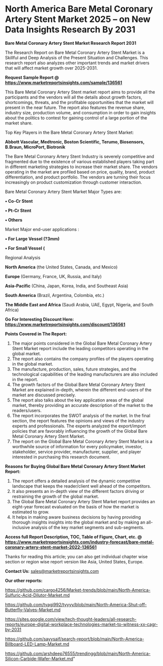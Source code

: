 # North America Bare Metal Coronary Artery Stent Market 2025 – on New Data Insights Research By 2031

<strong>Bare Metal Coronary Artery Stent Market Research Report 2031</strong>

The Research Report on Bare Metal Coronary Artery Stent Market is a Skillful and Deep Analysis of the Present Situation and Challenges. This research report also analyzes other important trends and market drivers that will affect market growth over 2025-2031.

<strong>Request Sample Report @ <a href=https://www.marketreportsinsights.com/sample/136561>https://www.marketreportsinsights.com/sample/136561</a></strong>

This Bare Metal Coronary Artery Stent market report aims to provide all the participants and the vendors will all the details about growth factors, shortcomings, threats, and the profitable opportunities that the market will present in the near future. The report also features the revenue share, industry size, production volume, and consumption in order to gain insights about the politics to contest for gaining control of a large portion of the market share.

Top Key Players in the Bare Metal Coronary Artery Stent Market:

<strong>Abbott Vascular, Medtronic, Boston Scientific, Terumo, Biosensors, B.Braun, MicroPort, Biotronik</strong>

The Bare Metal Coronary Artery Stent Industry is severely competitive and fragmented due to the existence of various established players taking part in different marketing strategies to increase their market share. The vendors operating in the market are profiled based on price, quality, brand, product differentiation, and product portfolio. The vendors are turning their focus increasingly on product customization through customer interaction.

Bare Metal Coronary Artery Stent Market Major Types are:

<strong>• Co-Cr Stent

• Pt-Cr Stent

• Others</strong>

Market Major end-user applications :

<strong>• For Large Vessel (?3mm)

• For Small Vessel (</strong>

Regional Analysis

</u><strong><b>North America</b></strong> (the United States, Canada, and Mexico)

<strong><b>Europe </b></strong>(Germany, France, UK, Russia, and Italy)

<strong><b>Asia-Pacific</b></strong> (China, Japan, Korea, India, and Southeast Asia)

<strong><b>South America</b></strong> (Brazil, Argentina, Colombia, etc.)

<strong><b>The Middle East and Africa</b></strong> (Saudi Arabia, UAE, Egypt, Nigeria, and South Africa)

<strong>Go For Interesting Discount Here: <a href=https://www.marketreportsinsights.com/discount/136561>https://www.marketreportsinsights.com/discount/136561</a></strong>

<strong>Points Covered in The Report:</strong>
<ol>
  <li>The major points considered in the Global Bare Metal Coronary Artery Stent Market report include the leading competitors operating in the global market.</li>
  <li>The report also contains the company profiles of the players operating in the global market.</li>
  <li>The manufacture, production, sales, future strategies, and the technological capabilities of the leading manufacturers are also included in the report.</li>
  <li>The growth factors of the Global Bare Metal Coronary Artery Stent Market are explained in-depth, wherein the different end-users of the market are discussed precisely.</li>
  <li>The report also talks about the key application areas of the global market, thereby providing an accurate description of the market to the readers/users.</li>
  <li>The report incorporates the SWOT analysis of the market. In the final section, the report features the opinions and views of the industry experts and professionals. The experts analyzed the export/import policies that are favorably influencing the growth of the Global Bare Metal Coronary Artery Stent Market.</li>
  <li>The report on the Global Bare Metal Coronary Artery Stent Market is a worthwhile source of information for every policymaker, investor, stakeholder, service provider, manufacturer, supplier, and player interested in purchasing this research document.</li>
</ol>
<strong>Reasons for Buying Global Bare Metal Coronary Artery Stent Market Report:</strong>

<ol>
  <li>The report offers a detailed analysis of the dynamic competitive landscape that keeps the reader/client well ahead of the competitors.</li>
  <li>It also presents an in-depth view of the different factors driving or restraining the growth of the global market.</li>
  <li>The Global Bare Metal Coronary Artery Stent Market report provides an eight-year forecast evaluated on the basis of how the market is estimated to grow.</li>
  <li>It helps in making aware business decisions by having providing thorough insights insights into the global market and by making an all-inclusive analysis of the key market segments and sub-segments.</li>
</ol>
<strong>Access full Report Description, TOC, Table of Figure, Chart, etc. @ <a href=https://www.marketreportsinsights.com/industry-forecast/bare-metal-coronary-artery-stent-market-2022-136561>https://www.marketreportsinsights.com/industry-forecast/bare-metal-coronary-artery-stent-market-2022-136561</a></strong>


Thanks for reading this article; you can also get individual chapter wise section or region wise report version like Asia, United States, Europe.

<strong>Contact Us:</strong>
sales@marketreportsinsights.com

<strong>Our other reports:</strong>

<a href=https://github.com/cargo4256/Market-trends/blob/main/North-America-Sulfuric-Acid-Dilutor-Market.md>https://github.com/cargo4256/Market-trends/blob/main/North-America-Sulfuric-Acid-Dilutor-Market.md</a>

<a href=https://github.com/tyagi992/tyyyy/blob/main/North-America-Shut-off-Butterfly-Valves-Market.md>https://github.com/tyagi992/tyyyy/blob/main/North-America-Shut-off-Butterfly-Valves-Market.md</a>

<a href=https://sites.google.com/view/tech-thought-leaders/all-research-reports/europe-digital-workplace-technologies-market-to-witness-xx-cagr-by-2031>https://sites.google.com/view/tech-thought-leaders/all-research-reports/europe-digital-workplace-technologies-market-to-witness-xx-cagr-by-2031</a>

<a href=https://github.com/sayysaif/search-report/blob/main/North-America-Billboard-LED-Lamp-Market.md>https://github.com/sayysaif/search-report/blob/main/North-America-Billboard-LED-Lamp-Market.md</a>

<a href=https://github.com/arshdeep76555/trendingg/blob/main/North-America-Silicon-Carbide-Wafer-Market.md>https://github.com/arshdeep76555/trendingg/blob/main/North-America-Silicon-Carbide-Wafer-Market.md</a>"
